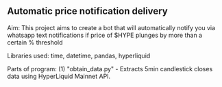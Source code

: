 ## Automatic price notification delivery 
Aim: This project aims to create a bot that will automatically notify you via whatsapp text notifications if price of $HYPE plunges by more than a certain % threshold

Libraries used: time, datetime, pandas, hyperliquid

Parts of program: 
(1) "obtain_data.py" - Extracts 5min candlestick closes data using HyperLiquid Mainnet API.  